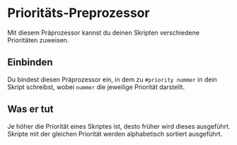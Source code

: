 # Prioritäts-Preprozessor

Mit diesem Präprozessor kannst du deinen Skripten verschiedene Prioritäten zuweisen.

## Einbinden

Du bindest diesen Präprozessor ein, in dem zu `#priority nummer` in dein Skript schreibst, wobei `nummer` die jeweilige Priorität darstellt.

## Was er tut

Je höher die Priorität eines Skriptes ist, desto früher wird dieses ausgeführt.  
Skripte mit der gleichen Priorität werden alphabetisch sortiert ausgeführt.